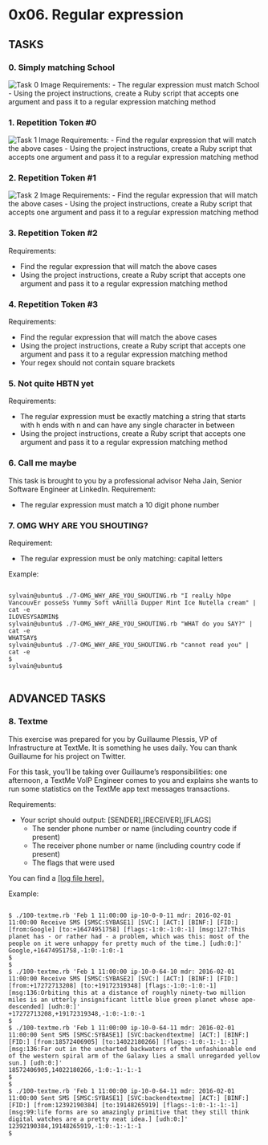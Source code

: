 # 0x06. Regular expression

## TASKS

### 0. Simply matching School

<img src="https://s3.amazonaws.com/alx-intranet.hbtn.io/uploads/medias/2020/9/ec65557f0da1fbfbff6659413885e4d4822f5b1d.png?X-Amz-Algorithm=AWS4-HMAC-SHA256&X-Amz-Credential=AKIARDDGGGOUSBVO6H7D%2F20230131%2Fus-east-1%2Fs3%2Faws4_request&X-Amz-Date=20230131T103742Z&X-Amz-Expires=86400&X-Amz-SignedHeaders=host&X-Amz-Signature=8a15bf257cc43dc73093165c52b01a42cc44cb4c3fb158e58d85f5a6f557486e" alt="Task 0 Image" />
Requirements:
- The regular expression must match School
- Using the project instructions, create a Ruby script that accepts one argument and pass it to a regular expression matching method

### 1. Repetition Token #0

<img src="https://s3.amazonaws.com/alx-intranet.hbtn.io/uploads/medias/2020/9/e7db3c377d46453588fc84f3a975661d142fee91.png?X-Amz-Algorithm=AWS4-HMAC-SHA256&X-Amz-Credential=AKIARDDGGGOUSBVO6H7D%2F20230131%2Fus-east-1%2Fs3%2Faws4_request&X-Amz-Date=20230131T103742Z&X-Amz-Expires=86400&X-Amz-SignedHeaders=host&X-Amz-Signature=9e3b0bb1ae498d58b76d35484e28b7dc58279d890a8e336d4b284c69ae161854" alt="Task 1 Image" />
Requirements:
- Find the regular expression that will match the above cases
- Using the project instructions, create a Ruby script that accepts one argument and pass it to a regular expression matching method

### 2. Repetition Token #1

<img src="https://s3.amazonaws.com/alx-intranet.hbtn.io/uploads/medias/2020/9/c59ff11db195d5cf17d1790a5141ae2f234786d2.png?X-Amz-Algorithm=AWS4-HMAC-SHA256&X-Amz-Credential=AKIARDDGGGOUSBVO6H7D%2F20230131%2Fus-east-1%2Fs3%2Faws4_request&X-Amz-Date=20230131T103742Z&X-Amz-Expires=86400&X-Amz-SignedHeaders=host&X-Amz-Signature=d0f053bac3331a40a0c4a1cb3aad3a5463254ac4d2b15e0fcdf121c0dd60360e" alt="Task 2 Image" />
Requirements:
- Find the regular expression that will match the above cases
- Using the project instructions, create a Ruby script that accepts one argument and pass it to a regular expression matching method

### 3. Repetition Token #2
Requirements:
- Find the regular expression that will match the above cases
- Using the project instructions, create a Ruby script that accepts one argument and pass it to a regular expression matching method

### 4. Repetition Token #3 
Requirements:
- Find the regular expression that will match the above cases
- Using the project instructions, create a Ruby script that accepts one argument and pass it to a regular expression matching method
- Your regex should not contain square brackets

### 5. Not quite HBTN yet 
Requirements:
- The regular expression must be exactly matching a string that starts with h ends with n and can have any single character in between
- Using the project instructions, create a Ruby script that accepts one argument and pass it to a regular expression matching method

### 6. Call me maybe
This task is brought to you by a professional advisor Neha Jain, Senior Software Engineer at LinkedIn.
Requirement:
- The regular expression must match a 10 digit phone number

### 7. OMG WHY ARE YOU SHOUTING? 
Requirement:
- The regular expression must be only matching: capital letters

Example:
<pre>
<code>
sylvain@ubuntu$ ./7-OMG_WHY_ARE_YOU_SHOUTING.rb "I realLy hOpe VancouvEr posseSs Yummy Soft vAnilla Dupper Mint Ice Nutella cream" | cat -e
ILOVESYSADMIN$
sylvain@ubuntu$ ./7-OMG_WHY_ARE_YOU_SHOUTING.rb "WHAT do you SAY?" | cat -e
WHATSAY$
sylvain@ubuntu$ ./7-OMG_WHY_ARE_YOU_SHOUTING.rb "cannot read you" | cat -e
$
sylvain@ubuntu$
</code>
</pre>

## ADVANCED TASKS

### 8. Textme
This exercise was prepared for you by Guillaume Plessis, VP of Infrastructure at TextMe. It is something he uses daily. You can thank Guillaume for his project on Twitter.

For this task, you’ll be taking over Guillaume’s responsibilities: one afternoon, a TextMe VoIP Engineer comes to you and explains she wants to run some statistics on the TextMe app text messages transactions.

Requirements:
- Your script should output: [SENDER],[RECEIVER],[FLAGS]
	- The sender phone number or name (including country code if present)
	- The receiver phone number or name (including country code if present)
	- The flags that were used

You can find a <a href="intranet-projects-files.s3.amazonaws.com/holbertonschool-sysadmin_devops/78/text_messages.log"> [log file here].</a>

Example:
<pre>
<code>
$ ./100-textme.rb 'Feb 1 11:00:00 ip-10-0-0-11 mdr: 2016-02-01 11:00:00 Receive SMS [SMSC:SYBASE1] [SVC:] [ACT:] [BINF:] [FID:] [from:Google] [to:+16474951758] [flags:-1:0:-1:0:-1] [msg:127:This planet has - or rather had - a problem, which was this: most of the people on it were unhappy for pretty much of the time.] [udh:0:]'
Google,+16474951758,-1:0:-1:0:-1
$
$
$ ./100-textme.rb 'Feb 1 11:00:00 ip-10-0-64-10 mdr: 2016-02-01 11:00:00 Receive SMS [SMSC:SYBASE2] [SVC:] [ACT:] [BINF:] [FID:] [from:+17272713208] [to:+19172319348] [flags:-1:0:-1:0:-1] [msg:136:Orbiting this at a distance of roughly ninety-two million miles is an utterly insignificant little blue green planet whose ape-descended] [udh:0:]'
+17272713208,+19172319348,-1:0:-1:0:-1
$
$ ./100-textme.rb 'Feb 1 11:00:00 ip-10-0-64-11 mdr: 2016-02-01 11:00:00 Sent SMS [SMSC:SYBASE1] [SVC:backendtextme] [ACT:] [BINF:] [FID:] [from:18572406905] [to:14022180266] [flags:-1:0:-1:-1:-1] [msg:136:Far out in the uncharted backwaters of the unfashionable end of the western spiral arm of the Galaxy lies a small unregarded yellow sun.] [udh:0:]'
18572406905,14022180266,-1:0:-1:-1:-1
$
$
$ ./100-textme.rb 'Feb 1 11:00:00 ip-10-0-64-11 mdr: 2016-02-01 11:00:00 Sent SMS [SMSC:SYBASE1] [SVC:backendtextme] [ACT:] [BINF:] [FID:] [from:12392190384] [to:19148265919] [flags:-1:0:-1:-1:-1] [msg:99:life forms are so amazingly primitive that they still think digital watches are a pretty neat idea.] [udh:0:]'
12392190384,19148265919,-1:0:-1:-1:-1
$
</code>
</pre>
